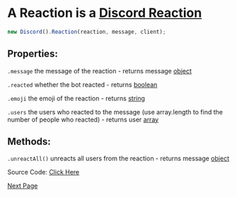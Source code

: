 # A Reaction is a [Discord Reaction](https://discord.com/developers/docs/resources/channel#reaction-object)

```js
new Discord().Reaction(reaction, message, client);
```

## Properties:

`.message` the message of the reaction - returns message [object](https://javascript.info/object)

`.reacted` whether the bot reacted - returns [boolean](https://javascript.info/types#boolean-logical-type)

`.emoji` the emoji of the reaction - returns [string](https://javascript.info/types#string)

`.users` the users who reacted to the message (use array.length to find the number of people who reacted) - returns user [array](https://javascript.info/array)

## Methods:

`.unreactAll()` unreacts all users from the reaction - returns message [object](https://javascript.info/object)

Source Code: [Click Here](https://github.com/discordjslib/discordjslib/tree/main/lib/Classes/Message/Reaction)

[Next Page](https://github.com/discordjslib/discordjslib/blob/main/Documentation/Classes/Role.md)

